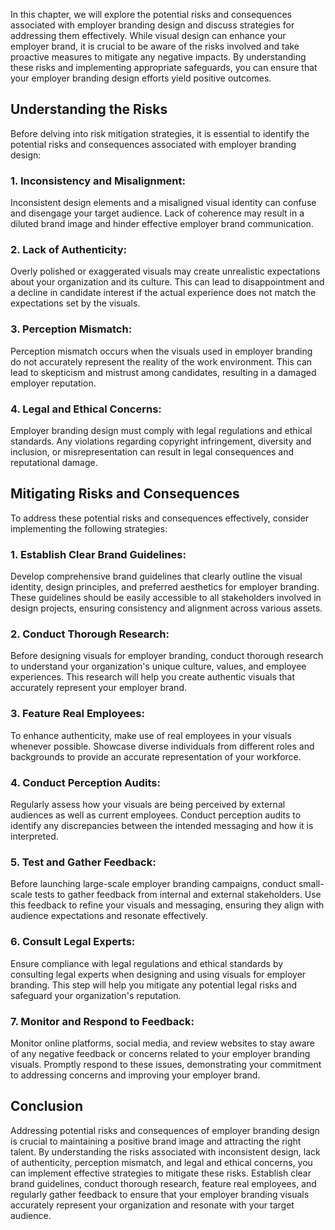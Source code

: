 
In this chapter, we will explore the potential risks and consequences associated with employer branding design and discuss strategies for addressing them effectively. While visual design can enhance your employer brand, it is crucial to be aware of the risks involved and take proactive measures to mitigate any negative impacts. By understanding these risks and implementing appropriate safeguards, you can ensure that your employer branding design efforts yield positive outcomes.

Understanding the Risks
-----------------------

Before delving into risk mitigation strategies, it is essential to identify the potential risks and consequences associated with employer branding design:

### 1. Inconsistency and Misalignment:

Inconsistent design elements and a misaligned visual identity can confuse and disengage your target audience. Lack of coherence may result in a diluted brand image and hinder effective employer brand communication.

### 2. Lack of Authenticity:

Overly polished or exaggerated visuals may create unrealistic expectations about your organization and its culture. This can lead to disappointment and a decline in candidate interest if the actual experience does not match the expectations set by the visuals.

### 3. Perception Mismatch:

Perception mismatch occurs when the visuals used in employer branding do not accurately represent the reality of the work environment. This can lead to skepticism and mistrust among candidates, resulting in a damaged employer reputation.

### 4. Legal and Ethical Concerns:

Employer branding design must comply with legal regulations and ethical standards. Any violations regarding copyright infringement, diversity and inclusion, or misrepresentation can result in legal consequences and reputational damage.

Mitigating Risks and Consequences
---------------------------------

To address these potential risks and consequences effectively, consider implementing the following strategies:

### 1. Establish Clear Brand Guidelines:

Develop comprehensive brand guidelines that clearly outline the visual identity, design principles, and preferred aesthetics for employer branding. These guidelines should be easily accessible to all stakeholders involved in design projects, ensuring consistency and alignment across various assets.

### 2. Conduct Thorough Research:

Before designing visuals for employer branding, conduct thorough research to understand your organization's unique culture, values, and employee experiences. This research will help you create authentic visuals that accurately represent your employer brand.

### 3. Feature Real Employees:

To enhance authenticity, make use of real employees in your visuals whenever possible. Showcase diverse individuals from different roles and backgrounds to provide an accurate representation of your workforce.

### 4. Conduct Perception Audits:

Regularly assess how your visuals are being perceived by external audiences as well as current employees. Conduct perception audits to identify any discrepancies between the intended messaging and how it is interpreted.

### 5. Test and Gather Feedback:

Before launching large-scale employer branding campaigns, conduct small-scale tests to gather feedback from internal and external stakeholders. Use this feedback to refine your visuals and messaging, ensuring they align with audience expectations and resonate effectively.

### 6. Consult Legal Experts:

Ensure compliance with legal regulations and ethical standards by consulting legal experts when designing and using visuals for employer branding. This step will help you mitigate any potential legal risks and safeguard your organization's reputation.

### 7. Monitor and Respond to Feedback:

Monitor online platforms, social media, and review websites to stay aware of any negative feedback or concerns related to your employer branding visuals. Promptly respond to these issues, demonstrating your commitment to addressing concerns and improving your employer brand.

Conclusion
----------

Addressing potential risks and consequences of employer branding design is crucial to maintaining a positive brand image and attracting the right talent. By understanding the risks associated with inconsistent design, lack of authenticity, perception mismatch, and legal and ethical concerns, you can implement effective strategies to mitigate these risks. Establish clear brand guidelines, conduct thorough research, feature real employees, and regularly gather feedback to ensure that your employer branding visuals accurately represent your organization and resonate with your target audience.
